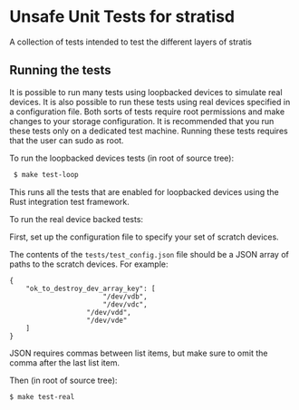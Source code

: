 # Unsafe Unit Tests for stratisd

A collection of tests intended to test the different layers of stratis

## Running the tests

It is possible to run many tests using loopbacked devices to simulate real
devices. It is also possible to run these tests using real devices specified
in a configuration file. Both sorts of tests require root permissions and make
changes to your storage configuration. It is recommended that you run these
tests only on a dedicated test machine. Running these tests requires that the
user can sudo as root.

To run the loopbacked devices tests (in root of source tree):
```bash
 $ make test-loop
```

This runs all the tests that are enabled for loopbacked devices using
the Rust integration test framework.

To run the real device backed tests:

First, set up the configuration file to specify your set of scratch devices.

The contents of the `tests/test_config.json` file should be a JSON array of
paths to the scratch devices.  For example:

```
{
    "ok_to_destroy_dev_array_key": [
    				   "/dev/vdb",
    				   "/dev/vdc",
				   "/dev/vdd",
				   "/dev/vde"
    ]
}
```

JSON requires commas between list items, but make sure to omit the comma after
the last list item.

Then (in root of source tree):
```bash
$ make test-real
```
